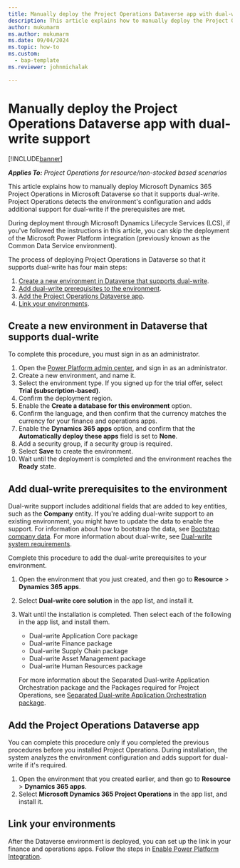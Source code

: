 ```yaml
---
title: Manually deploy the Project Operations Dataverse app with dual-write support
description: This article explains how to manually deploy the Project Operations Dataverse app so that it supports dual-write.
author: mukumarm
ms.author: mukumarm
ms.date: 09/04/2024
ms.topic: how-to
ms.custom: 
  - bap-template
ms.reviewer: johnmichalak

---
```


# Manually deploy the Project Operations Dataverse app with dual-write support

[!INCLUDE[banner](../includes/banner.md)]

_**Applies To:** Project Operations for resource/non-stocked based scenarios_

This article explains how to manually deploy Microsoft Dynamics 365 Project Operations in Microsoft Dataverse so that it supports dual-write. Project Operations detects the environment's configuration and adds additional support for dual-write if the prerequisites are met.

During deployment through Microsoft Dynamics Lifecycle Services (LCS), if you've followed the instructions in this article, you can skip the deployment of the Microsoft Power Platform integration (previously known as the Common Data Service environment).

The process of deploying Project Operations in Dataverse so that it supports dual-write has four main steps:

1. [Create a new environment in Dataverse that supports dual-write](#create).
2. [Add dual-write prerequisites to the environment](#prerequisites).
3. [Add the Project Operations Dataverse app](#dataverse).
4. [Link your environments](#link).

## <a name="create"></a>Create a new environment in Dataverse that supports dual-write

To complete this procedure, you must sign in as an administrator.

1. Open the [Power Platform admin center](https://admin.powerplatform.com), and sign in as an administrator.
2. Create a new environment, and name it.
3. Select the environment type. If you signed up for the trial offer, select **Trial (subscription-based)**.
4. Confirm the deployment region.
5. Enable the **Create a database for this environment** option. 
6. Confirm the language, and then confirm that the currency matches the currency for your finance and operations apps.
7. Enable the **Dynamics 365 apps** option, and confirm that the **Automatically deploy these apps** field is set to **None**.
8. Add a security group, if a security group is required.
9. Select **Save** to create the environment.
10. Wait until the deployment is completed and the environment reaches the **Ready** state.

## <a name="prerequisites"></a>Add dual-write prerequisites to the environment

Dual-write support includes additional fields that are added to key entities, such as the **Company** entity. If you're adding dual-write support to an existing environment, you might have to update the data to enable the support. For information about how to bootstrap the data, see [Bootstrap company data](/dynamics365/fin-ops-core/dev-itpro/data-entities/dual-write/bootstrap-company-data). For more information about dual-write, see [Dual-write system requirements](/dynamics365/fin-ops-core/dev-itpro/data-entities/dual-write/dual-write-system-req).

Complete this procedure to add the dual-write prerequisites to your environment.

1. Open the environment that you just created, and then go to **Resource** \> **Dynamics 365 apps**.
2. Select **Dual-write core solution** in the app list, and install it.
3. Wait until the installation is completed. Then select each of the following in the app list, and install them.
   - Dual-write Application Core package
   - Dual-write Finance package
   - Dual-write Supply Chain package
   - Dual-write Asset Management package
   - Dual-write Human Resources package

    For more information about the Separated Dual-write Application Orchestration package and the Packages required for Project Operations, see [Separated Dual-write Application Orchestration package](/dynamics365/fin-ops-core/dev-itpro/data-entities/dual-write/separated-solutions#Packages-required-for-project-operations).

## <a name="dataverse"></a>Add the Project Operations Dataverse app

You can complete this procedure only if you completed the previous procedures before you installed Project Operations. During installation, the system analyzes the environment configuration and adds support for dual-write if it's required.

1. Open the environment that you created earlier, and then go to **Resource** \> **Dynamics 365 apps**.
2. Select **Microsoft Dynamics 365 Project Operations** in the app list, and install it.

## <a name="link"></a>Link your environments

After the Dataverse environment is deployed, you can set up the link in your finance and operations apps. Follow the steps in [Enable Power Platform Integration](/dynamics365/fin-ops-core/dev-itpro/power-platform/enable-power-platform-integration).
